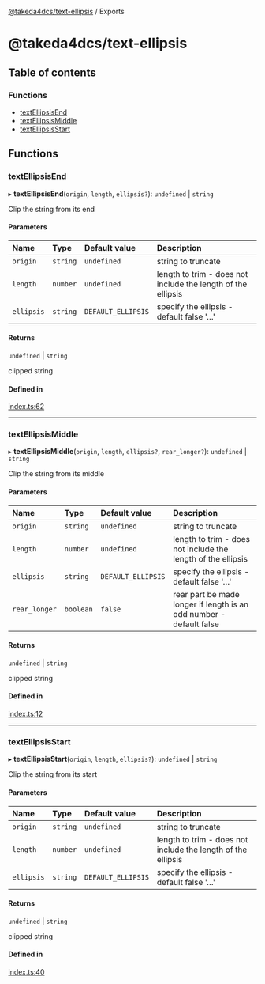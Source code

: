 [@takeda4dcs/text-ellipsis](README.md) / Exports

# @takeda4dcs/text-ellipsis

## Table of contents

### Functions

- [textEllipsisEnd](modules.md#textellipsisend)
- [textEllipsisMiddle](modules.md#textellipsismiddle)
- [textEllipsisStart](modules.md#textellipsisstart)

## Functions

### textEllipsisEnd

▸ **textEllipsisEnd**(`origin`, `length`, `ellipsis?`): `undefined` \| `string`

Clip the string from its end

#### Parameters

| Name | Type | Default value | Description |
| :------ | :------ | :------ | :------ |
| `origin` | `string` | `undefined` | string to truncate |
| `length` | `number` | `undefined` | length to trim - does not include the length of the ellipsis |
| `ellipsis` | `string` | `DEFAULT_ELLIPSIS` | specify the ellipsis - default false '…' |

#### Returns

`undefined` \| `string`

clipped string

#### Defined in

[index.ts:62](https://github.com/takeda4dcs/text-ellipsis/blob/09729ea/index.ts#L62)

___

### textEllipsisMiddle

▸ **textEllipsisMiddle**(`origin`, `length`, `ellipsis?`, `rear_longer?`): `undefined` \| `string`

Clip the string from its middle

#### Parameters

| Name | Type | Default value | Description |
| :------ | :------ | :------ | :------ |
| `origin` | `string` | `undefined` | string to truncate |
| `length` | `number` | `undefined` | length to trim - does not include the length of the ellipsis |
| `ellipsis` | `string` | `DEFAULT_ELLIPSIS` | specify the ellipsis - default false '…' |
| `rear_longer` | `boolean` | `false` | rear part be made longer if length is an odd number - default false |

#### Returns

`undefined` \| `string`

clipped string

#### Defined in

[index.ts:12](https://github.com/takeda4dcs/text-ellipsis/blob/09729ea/index.ts#L12)

___

### textEllipsisStart

▸ **textEllipsisStart**(`origin`, `length`, `ellipsis?`): `undefined` \| `string`

Clip the string from its start

#### Parameters

| Name | Type | Default value | Description |
| :------ | :------ | :------ | :------ |
| `origin` | `string` | `undefined` | string to truncate |
| `length` | `number` | `undefined` | length to trim - does not include the length of the ellipsis |
| `ellipsis` | `string` | `DEFAULT_ELLIPSIS` | specify the ellipsis - default false '…' |

#### Returns

`undefined` \| `string`

clipped string

#### Defined in

[index.ts:40](https://github.com/takeda4dcs/text-ellipsis/blob/09729ea/index.ts#L40)
